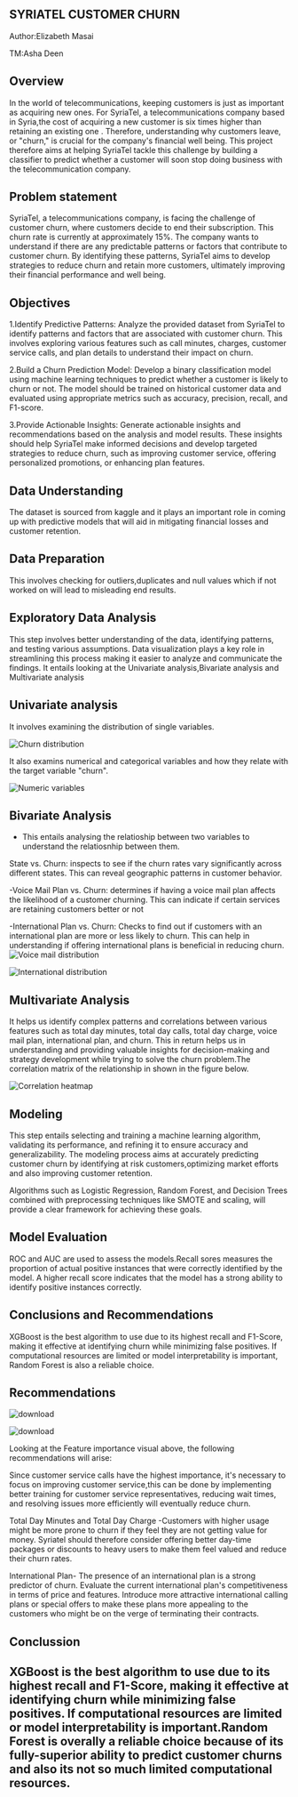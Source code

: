 ## SYRIATEL CUSTOMER CHURN
Author:Elizabeth Masai

TM:Asha Deen

## Overview 

In the world of telecommunications, keeping customers is just as important as acquiring new ones. For SyriaTel, a telecommunications company based in Syria,the cost of acquiring a new customer is six times higher than retaining an existing one . Therefore, understanding why customers leave, or "churn," is crucial for the company's financial well being. This project therefore aims at helping SyriaTel tackle this challenge by building a classifier to predict whether a customer will soon stop doing business with the telecommunication company.

## Problem statement

SyriaTel, a telecommunications company, is facing the challenge of customer churn, where customers decide to end their subscription. This churn rate is currently at approximately 15%. The company wants to understand if there are any predictable patterns or factors that contribute to customer churn. By identifying these patterns, SyriaTel aims to develop strategies to reduce churn and retain more customers, ultimately improving their financial performance and well being.

## Objectives

1.Identify Predictive Patterns: Analyze the provided dataset from SyriaTel to identify patterns and factors that are associated with customer churn. This involves exploring various features such as call minutes, charges, customer service calls, and plan details to understand their impact on churn.

2.Build a Churn Prediction Model: Develop a binary classification model using machine learning techniques to predict whether a customer is likely to churn or not. The model should be trained on historical customer data and evaluated using appropriate metrics such as accuracy, precision, recall, and F1-score.

3.Provide Actionable Insights: Generate actionable insights and recommendations based on the analysis and model results. These insights should help SyriaTel make informed decisions and develop targeted strategies to reduce churn, such as improving customer service, offering personalized promotions, or enhancing plan features.

## Data Understanding

The dataset is sourced from kaggle and it plays an important role in  coming up with predictive models that will aid in mitigating financial losses and customer retention.

## Data Preparation

This involves checking for outliers,duplicates and null values which if not worked on will lead to misleading end results.

## Exploratory Data Analysis

 This step involves better understanding of the data, identifying patterns, and testing various assumptions. Data visualization plays a key role in streamlining this process making it easier to analyze and communicate the findings.
It entails looking at the Univariate analysis,Bivariate analysis and Multivariate analysis

## Univariate analysis 
It involves examining the distribution of single variables.
 
![Churn distribution](https://github.com/ElizabethMasai/SyriaTel-Customer-Churn-Project/assets/150329461/df53a8c6-689d-48cd-8af8-e0e49097f536)

It also examins numerical and categorical variables and how they relate with the target variable "churn".


![Numeric variables](https://github.com/ElizabethMasai/SyriaTel-Customer-Churn-Project/assets/150329461/14ec4b41-5f01-433f-8239-d3658ca4a421)

## Bivariate Analysis

- This entails analysing the relatioship between two variables to understand the relatiosnhip between them.

State vs. Churn: inspects to see if the churn rates vary significantly across different states. This can reveal geographic patterns in customer behavior.

-Voice Mail Plan vs. Churn: determines if having a voice mail plan affects the likelihood of a customer churning. This can indicate if certain services are retaining customers better or not

-International Plan vs. Churn: Checks to find out if customers with an international plan are more or less likely to churn. This can help in understanding if offering international plans is beneficial in reducing churn.
![Voice mail distribution](https://github.com/ElizabethMasai/SyriaTel-Customer-Churn-Project/assets/150329461/5bbaff29-4538-453c-b566-bc426d008718)




![International distribution](https://github.com/ElizabethMasai/SyriaTel-Customer-Churn-Project/assets/150329461/a3aad26e-16f1-484a-89e2-2939f8f27f33)


## Multivariate Analysis

 It helps us identify complex patterns and correlations between various features such as total day minutes, total day calls, total day charge, voice mail plan, international plan, and churn. This in return helps us in understanding and providing valuable insights for decision-making and strategy development while trying to solve the churn problem.The correlation matrix of the relationship in shown in the figure below.
 
![Correlation heatmap](https://github.com/ElizabethMasai/SyriaTel-Customer-Churn-Project/assets/150329461/0cb2ae82-afeb-4bc4-a47b-8611df93a6a1)

## Modeling

This step entails selecting and training a machine learning algorithm, validating its performance, and refining it to ensure accuracy and generalizability. The modeling process aims at accurately predicting customer churn by identifying at risk customers,optimizing market efforts and also improving customer retention.

Algorithms such as Logistic Regression, Random Forest, and Decision Trees combined with preprocessing techniques like SMOTE and scaling, will provide a clear framework for achieving these goals.

## Model Evaluation

ROC and AUC are used to assess the models.Recall sores measures the proportion of actual positive instances that were correctly identified by the model. A higher recall score indicates that the model has a strong ability to identify positive instances correctly.

##  Conclusions and Recommendations 
XGBoost is the best algorithm to use due to its highest recall and F1-Score, making it effective at identifying churn while minimizing false positives. If computational resources are limited or model interpretability is important, Random Forest is also a reliable choice.


## Recommendations



![download](https://github.com/ElizabethMasai/SyriaTel-Customer-Churn-Project/assets/150329461/4e2d13b5-3962-48fd-8e9e-8d61fa0d7523)


![download](https://github.com/ElizabethMasai/SyriaTel-Customer-Churn-Project/assets/150329461/3fc7b58c-9a86-4c11-beca-719f63d605c8)



Looking at the Feature importance visual above, the following recommendations will arise:

Since customer service calls have the highest importance, it's necessary to focus on improving customer service,this can be done by implementing better training for customer service representatives, reducing wait times, and resolving issues more efficiently will eventually reduce churn.

Total Day Minutes and Total Day Charge -Customers with higher usage might be more prone to churn if they feel they are not getting value for money. Syriatel should therefore consider offering better day-time packages or discounts to heavy users to make them feel valued and reduce their churn rates.

International Plan- The presence of an international plan is a strong predictor of churn. Evaluate the current international plan's competitiveness in terms of price and features. Introduce more attractive international calling plans or special offers to make these plans more appealing to the customers who might be on the verge of terminating their contracts.


## Conclussion
## XGBoost is the best algorithm to use due to its highest recall and F1-Score, making it effective at identifying churn while minimizing false positives. If computational resources are limited or model interpretability is important.Random Forest is overally a reliable choice because of its fully-superior ability to predict customer churns and also its not so much limited computational resources.


 


